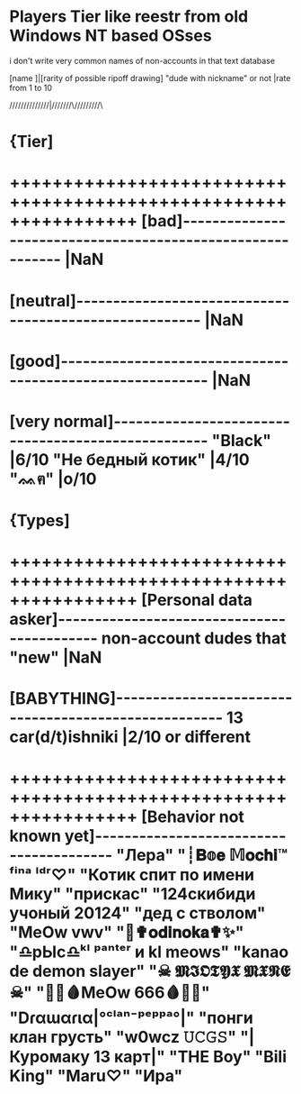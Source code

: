 # Players Tier like reestr from old Windows NT based OSses
i don't write very common names of non-accounts in that text database


[name                       ]|[rarity of possible ripoff drawing]
"dude with nickname" or not  |rate from 1 to 10 

\/\/\/\/\/\/\/\/\/\/\/\/\/\/\|\/\/\/\/\/\/\/\\/\/\/\/\/\/\/\/\/\
# {Tier]
++++++++++++++++++++++++++++++++++++++++++++++++++++++++++++++++
[bad]-----------------------------------------------------------
                             |NaN
================================================================
[neutral]-------------------------------------------------------
                             |NaN
================================================================
[good]----------------------------------------------------------
                             |NaN
================================================================
[very normal]---------------------------------------------------
"Black"                      |6/10
"Не бедный котик"            |4/10
"ᨐฅ"                                                                   |o/10
================================================================
# {Types]
++++++++++++++++++++++++++++++++++++++++++++++++++++++++++++++++
[Personal data asker]-------------------------------------------
non-account dudes that "new" |NaN
================================================================
[BABYTHING]-----------------------------------------------------
13 car(d/t)ishniki           |2/10 or different
================================================================
++++++++++++++++++++++++++++++++++++++++++++++++++++++++++++++++
[Behavior not known yet]----------------------------------------
"Лера"
"┊𝐁𝕠𝐞 𝕄𝐨𝐜𝐡𝐢™ ᶠⁱⁿᵃ ˡᵈʳ♡︎"
"Котик спит по имени Мику"
"прискас"
"124скибиди учоный 20124"
"дед с стволом"
"MeOw vwv"
"🎄✟𝐨𝐝𝐢𝐧𝐨𝐤𝐚✟✨"
"♎рЫс♎ᵏˡ ᵖᵃⁿᵗᵉʳ и  kl meows"
"kanao de demon slayer"
"☠ 𝕸𝕴𝕺𝕿𝖄𝖃 𝕸𝖃𝕹𝕰 ☠"
"🖤🍷🩸MeOw 666🩸🍷🖤"
"Dɾαɯαɾια|°ᶜˡᵃⁿ⁻ᵖᵉᵖᵖᵃ°|"
"понги клан  грусть"
"w0wcz  𝚄𝙲𝙶𝚂"
"|Куромаку 13 карт|"
"THE Boy"
"Bili King"
"Maru♡"
"Ира"
================================================================